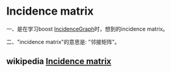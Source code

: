 # Incidence matrix

一、是在学习boost [IncidenceGraph](https://www.boost.org/doc/libs/1_73_0/libs/graph/doc/IncidenceGraph.html)时，想到的incidence matrix。

二、"incidence matrix"的意思是: "邻接矩阵"。



## wikipedia [Incidence matrix](https://en.wikipedia.org/wiki/Incidence_matrix)

